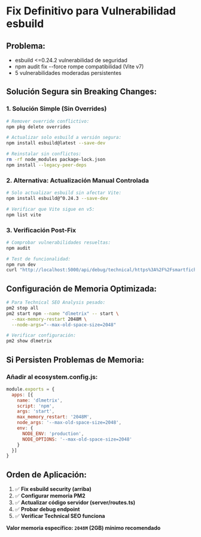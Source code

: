 # Fix Definitivo para Vulnerabilidad esbuild

## **Problema:**
- esbuild <=0.24.2 vulnerabilidad de seguridad
- npm audit fix --force rompe compatibilidad (Vite v7)
- 5 vulnerabilidades moderadas persistentes

## **Solución Segura sin Breaking Changes:**

### 1. **Solución Simple (Sin Overrides)**
```bash
# Remover override conflictivo:
npm pkg delete overrides

# Actualizar solo esbuild a versión segura:
npm install esbuild@latest --save-dev

# Reinstalar sin conflictos:
rm -rf node_modules package-lock.json
npm install --legacy-peer-deps
```

### 2. **Alternativa: Actualización Manual Controlada**
```bash
# Solo actualizar esbuild sin afectar Vite:
npm install esbuild@^0.24.3 --save-dev

# Verificar que Vite sigue en v5:
npm list vite
```

### 3. **Verificación Post-Fix**
```bash
# Comprobar vulnerabilidades resueltas:
npm audit

# Test de funcionalidad:
npm run dev
curl "http://localhost:5000/api/debug/technical/https%3A%2F%2Fsmartfiche.com"
```

## **Configuración de Memoria Optimizada:**

```bash
# Para Technical SEO Analysis pesado:
pm2 stop all
pm2 start npm --name "dlmetrix" -- start \
  --max-memory-restart 2048M \
  --node-args="--max-old-space-size=2048"

# Verificar configuración:
pm2 show dlmetrix
```

## **Si Persisten Problemas de Memoria:**

### Añadir al ecosystem.config.js:
```javascript
module.exports = {
  apps: [{
    name: 'dlmetrix',
    script: 'npm',
    args: 'start',
    max_memory_restart: '2048M',
    node_args: '--max-old-space-size=2048',
    env: {
      NODE_ENV: 'production',
      NODE_OPTIONS: '--max-old-space-size=2048'
    }
  }]
}
```

## **Orden de Aplicación:**

1. ✅ **Fix esbuild security (arriba)**
2. ✅ **Configurar memoria PM2**  
3. ✅ **Actualizar código servidor (server/routes.ts)**
4. ✅ **Probar debug endpoint**
5. ✅ **Verificar Technical SEO funciona**

**Valor memoria específico: `2048M` (2GB) mínimo recomendado**